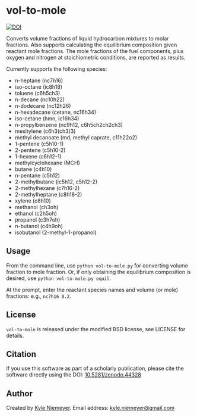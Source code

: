 vol-to-mole
===========
[![DOI](https://zenodo.org/badge/doi/10.5281/zenodo.44328.svg)](http://dx.doi.org/10.5281/zenodo.44328)

Converts volume fractions of liquid hydrocarbon mixtures to molar fractions. Also supports calculating the equilibrium composition given reactant mole fractions. The mole fractions of the fuel components, plus oxygen and nitrogen at stoichiometric conditions, are reported as results.

Currently supports the following species:

 * n-heptane (nc7h16)
 * iso-octane (ic8h18)
 * toluene (c6h5ch3)
 * n-decane (nc10h22)
 * n-dodecane (nc12h26)
 * n-hexadecane (cetane, nc16h34)
 * iso-cetane (hmn, ic16h34)
 * n-propylbenzene (nc9h12, c6h5ch2ch2ch3)
 * mesitylene (c6h3(ch3)3)
 * methyl decanoate (md, methyl caprate, c11h22o2)
 * 1-pentene (c5h10-1)
 * 2-pentene (c5h10-2)
 * 1-hexene (c6h12-1)
 * methylcyclohexane (MCH)
 * butane (c4h10)
 * n-pentane (c5h12)
 * 2-methylbutane (ic5h12, c5h12-2)
 * 2-methylhexane (c7h16-2)
 * 2-methylheptane (c8h18-2)
 * xylene (c8h10)
 * methanol (ch3oh)
 * ethanol (c2h5oh)
 * propanol (c3h7oh)
 * n-butanol (c4h9oh)
 * isobutanol (2-methyl-1-propanol)

Usage
-------

From the command line, use `python vol-to-mole.py` for converting volume fraction to mole fraction. Or, if only obtaining the equilibrium composition is desired, use `python vol-to-mole.py equil`.

At the prompt, enter the reactant species names and volume (or mole) fractions: e.g., `nc7h16 0.2`.

License
-------

`vol-to-mole` is released under the modified BSD license, see LICENSE for details.

Citation
--------
If you use this software as part of a scholarly publication, please cite the software directly using the DOI: [10.5281/zenodo.44328](http://dx.doi.org/10.5281/zenodo.44328)

Author
------

Created by [Kyle Niemeyer](http://kyleniemeyer.com). Email address: [kyle.niemeyer@gmail.com](mailto:kyle.niemeyer@gmail.com)
